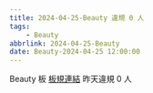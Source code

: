 ```yaml
---
title: 2024-04-25-Beauty 違規 0 人
tags:
    - Beauty
abbrlink: 2024-04-25-Beauty
date: Beauty-2024-04-25 12:00:00
---
```

Beauty 板 [板規連結](https://www.ptt.cc/bbs/Beauty/M.1630069980.A.84B.html)
昨天違規 0 人
